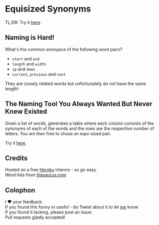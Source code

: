 # Equisized Synonyms

TL;DR: Try it [here](https://equisized-synonyms.herokuapp.com/).

## Naming is Hard!

What's the common annoyace of the following word pairs?

- `start` and `end`
- `length` and `width`
- `up` and `down`
- `current`, `previous` and `next`

They are closely related words but unfortunately do not have the same length!

## The Naming Tool You Always Wanted But Never Knew Existed
Given a list of words, generates a table where each column consists of the synonyms of each of the words and the rows are the respective number of letters.  You are then free to chose an equi-sized pair.

Try it [here](https://equisized-synonyms.herokuapp.com/).

## Credits
Hosted on a free [Heroku](https://heroku.com) intance - so go easy.  
Word lists from [thesaurus.com](https://thesaurus.com)


## Colophon
I ❤️ your feedback.  
If you found this funny or useful - do Tweet about it to let [me](https://twitter.com/vordemolt1) know.  
If you found it lacking, please post an issue.  
Pull requests gladly accepted!